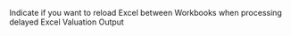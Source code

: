 Indicate if you want to reload Excel between Workbooks when processing
delayed Excel Valuation Output
